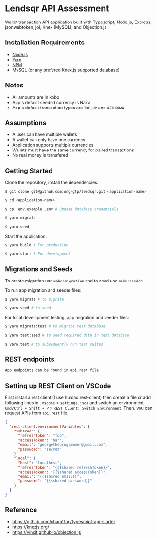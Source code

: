 # Lendsqr API Assessment
Wallet transaction API application built with Typescript, Node.js, Express, jsonwebtoken, joi, Knex (MySQL), and Objection.js

## Installation Requirements

- [Node.js](https://yarnpkg.com/en/docs/install)
- [Yarn](https://yarnpkg.com/en/docs/install)
- [NPM](https://docs.npmjs.com/getting-started/installing-node)
- MySQL (or any prefered Knex.js supported database)

## Notes

- All amounts are in kobo
- App's default seeded currency is Naira
- App's default transaction types are `TOP_UP` and `WITHDRAW` 

## Assumptions

- A user can have multiple wallets
- A wallet can only have one currency
- Application supports multiple currencies
- Wallets must have the same currency for paired transactions
- No real money is transfered

## Getting Started

Clone the repository, install the dependencies.

```bash
$ git clone git@github.com:ong-gtp/lendsqr.git <application-name>

$ cd <application-name>

$ cp .env.example .env # Update database credentials

$ yarn migrate

$ yarn seed
```




Start the application.

```bash
$ yarn build # For production

$ yarn start # For development
```


## Migrations and Seeds

To create migration use `make:migration` and to seed use `make:seeder`:

To run app migration and seeder files:

```bash
$ yarn migrate # to migrate

$ yarn seed # to seed
```


For local development testing, app migration and seeder files:

```bash
$ yarn migrate:test # to migrate test database

$ yarn test:seed # to seed required data in test database

$ yarn test # to subsequently run test suites 
```


## REST endpoints
```bash
App endpoints can be found in api.rest file
```
## Setting up REST Client on VSCode

First install a rest client (I use humao.rest-client) then create a file or add following lines in `.vscode` > `settings.json` and switch an environment `Cmd/Ctrl + Shift + P` > `REST Client: Switch Environment`. Then, you can request APIs from `api.rest` file.

```json
{
  "rest-client.environmentVariables": {
    "$shared": {
      "refreshToken": "foo",
      "accessToken": "bar",
      "email": "georgetheprogrammer@gmail.com",
      "password": "secret" 
    },
    "local": {
      "host": "localhost",
      "refreshToken": "{{$shared refreshToken}}",
      "accessToken": "{{$shared accessToken}}",
      "email": "{{$shared email}}",
      "password": "{{$shared password}}"
    }
  }
}
```

## Reference 
- https://github.com/cham11ng/typescript-api-starter
- https://knexjs.org/
- https://vincit.github.io/objection.js